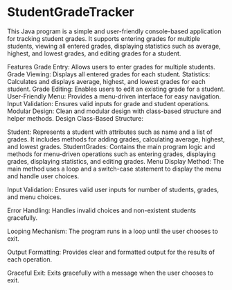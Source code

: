 # StudentGradeTracker

This Java program is a simple and user-friendly console-based application for tracking student grades. It supports entering grades for multiple students, viewing all entered grades, displaying statistics such as average, highest, and lowest grades, and editing grades for a student.

Features
Grade Entry: Allows users to enter grades for multiple students.
Grade Viewing: Displays all entered grades for each student.
Statistics: Calculates and displays average, highest, and lowest grades for each student.
Grade Editing: Enables users to edit an existing grade for a student.
User-Friendly Menu: Provides a menu-driven interface for easy navigation.
Input Validation: Ensures valid inputs for grade and student operations.
Modular Design: Clean and modular design with class-based structure and helper methods.
Design
Class-Based Structure:

Student: Represents a student with attributes such as name and a list of grades. It includes methods for adding grades, calculating average, highest, and lowest grades.
StudentGrades: Contains the main program logic and methods for menu-driven operations such as entering grades, displaying grades, displaying statistics, and editing grades.
Menu Display Method: The main method uses a loop and a switch-case statement to display the menu and handle user choices.

Input Validation: Ensures valid user inputs for number of students, grades, and menu choices.

Error Handling: Handles invalid choices and non-existent students gracefully.

Looping Mechanism: The program runs in a loop until the user chooses to exit.

Output Formatting: Provides clear and formatted output for the results of each operation.

Graceful Exit: Exits gracefully with a message when the user chooses to exit.
